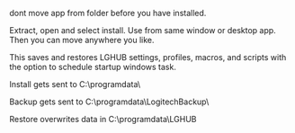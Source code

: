 dont move app from folder before you have installed. 

Extract, open and select install. Use from same window or desktop app. 
Then you can move anywhere you like. 

This saves and restores LGHUB settings, profiles, macros, and scripts with the option to schedule startup windows task.

Install gets sent to C:\programdata\

Backup gets sent to C:\programdata\LogitechBackup\

Restore overwrites data in C:\programdata\LGHUB

